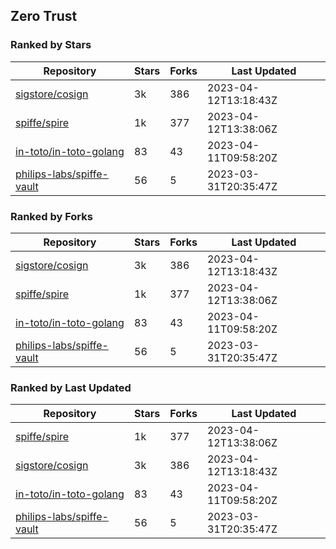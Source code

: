 ## Zero Trust

### Ranked by Stars

| Repository | Stars | Forks | Last Updated |
|------------|-------|-------|--------------|
| [sigstore/cosign](https://github.com/sigstore/cosign) | 3k | 386 | 2023-04-12T13:18:43Z |
| [spiffe/spire](https://github.com/spiffe/spire) | 1k | 377 | 2023-04-12T13:38:06Z |
| [in-toto/in-toto-golang](https://github.com/in-toto/in-toto-golang) | 83 | 43 | 2023-04-11T09:58:20Z |
| [philips-labs/spiffe-vault](https://github.com/philips-labs/spiffe-vault) | 56 | 5 | 2023-03-31T20:35:47Z |

### Ranked by Forks

| Repository | Stars | Forks | Last Updated |
|------------|-------|-------|--------------|
| [sigstore/cosign](https://github.com/sigstore/cosign) | 3k | 386 | 2023-04-12T13:18:43Z |
| [spiffe/spire](https://github.com/spiffe/spire) | 1k | 377 | 2023-04-12T13:38:06Z |
| [in-toto/in-toto-golang](https://github.com/in-toto/in-toto-golang) | 83 | 43 | 2023-04-11T09:58:20Z |
| [philips-labs/spiffe-vault](https://github.com/philips-labs/spiffe-vault) | 56 | 5 | 2023-03-31T20:35:47Z |

### Ranked by Last Updated

| Repository | Stars | Forks | Last Updated |
|------------|-------|-------|--------------|
| [spiffe/spire](https://github.com/spiffe/spire) | 1k | 377 | 2023-04-12T13:38:06Z |
| [sigstore/cosign](https://github.com/sigstore/cosign) | 3k | 386 | 2023-04-12T13:18:43Z |
| [in-toto/in-toto-golang](https://github.com/in-toto/in-toto-golang) | 83 | 43 | 2023-04-11T09:58:20Z |
| [philips-labs/spiffe-vault](https://github.com/philips-labs/spiffe-vault) | 56 | 5 | 2023-03-31T20:35:47Z |

